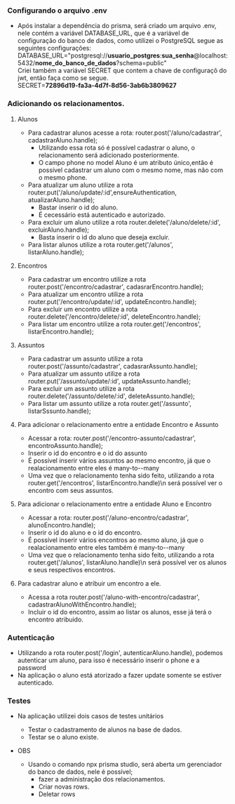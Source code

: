 ### Configurando o arquivo .env
* Após instalar a dependência do prisma, será criado um arquivo .env, nele contém a variável DATABASE_URL, que é a variável de configuração do
banco de dados, como utilizei o PostgreSQL segue as seguintes configurações:
DATABASE_URL="postgresql://**usuario_postgres**:**sua_senha**@localhost:5432/**nome_do_banco_de_dados**?schema=public"  
Criei também a variável SECRET que contem a chave de configuraçõ do jwt, então faça como se segue.  
SECRET=**72896d19-fa3a-4d7f-8d56-3ab6b3809627**


### Adicionando os relacionamentos.

1. Alunos

    * Para cadastrar alunos acesse a rota: router.post('/aluno/cadastrar', cadastrarAluno.handle); 
       * Utilizando essa rota só é possível cadastrar o aluno, o relacionamento será adicionado posteriormente.
       * O campo phone no model Aluno é um atributo único,então é possível cadastrar um aluno com o mesmo nome, mas não com o mesmo phone. 
    * Para atualizar um aluno utilize a rota router.put('/aluno/update/:id',ensureAuthentication, atualizarAluno.handle);
       * Bastar inserir o id do aluno.
       * É cecessário está autenticado e autorizado.
    * Para excluir um aluno utilize a rota router.delete('/aluno/delete/:id', excluirAluno.handle);
       * Basta inserir o id do aluno que deseja excluir.
    * Para listar alunos utilize a rota router.get('/alunos', listarAluno.handle);

2. Encontros 
   
   * Para cadastrar um encontro utilize a rota router.post('/encontro/cadastrar', cadasrarEncontro.handle);
   * Para atualizar um encontro utilize a rota router.put('/encontro/update/:id', updateEncontro.handle);
   * Para excluir um encontro utilize a rota router.delete('/encontro/delete/:id', deleteEncontro.handle);
   * Para listar um encontro utilize a rota router.get('/encontros', listarEncontro.handle);
   
3. Assuntos

   * Para cadastrar um assunto utilize a rota router.post('/assunto/cadastrar', cadasrarAssunto.handle);
   * Para atualizar um assunto utilize a rota router.put('/assunto/update/:id', updateAssunto.handle);
   * Para excluir um assunto utilize a rota router.delete('/assunto/delete/:id', deleteAssunto.handle);
   * Para listar um assunto utilize a rota router.get('/assunto', listarSssunto.handle);

   
3. Para adicionar o relacionamento entre a entidade Encontro e Assunto

    * Acessar a rota: router.post('/encontro-assunto/cadastrar', encontroAssunto.handle);
    * Inserir o id do encontro e o id do assunto
    * É possível inserir vários assuntos ao mesmo encontro, já que o realacionamento entre eles é many-to--many
    * Uma vez que o relacionamento tenha sido feito, utilizando a rota router.get('/encontros', listarEncontro.handle)\n
    será possível ver o encontro com seus assuntos.
    

4. Para adicionar o relacionamento entre a entidade Aluno e Encontro

    * Acessar a rota: router.post('/aluno-encontro/cadastrar', alunoEncontro.handle);
    * Inserir o id do aluno e o id do encontro.
    * É possível inserir vários encontros ao mesmo aluno, já que o realacionamento entre eles também é many-to--many
    * Uma vez que o relacionamento tenha sido feito, utilizando a rota router.get('/alunos', listarAluno.handle)\n
    será possível ver os alunos e seus respectivos encontros.

5. Para cadastrar aluno e atribuir um encontro a ele.
   
   * Acessa a rota router.post('/aluno-with-encontro/cadastrar', cadastrarAlunoWithEncontro.handle);
   * Incluir o id do encontro, assim ao listar os alunos, esse já terá o encontro atribuido.

### Autenticação
   
   * Utilizando a rota router.post('/login', autenticarAluno.handle), podemos autenticar um aluno, para isso é necessário inserir o phone e a password
   * Na aplicação o aluno está atorizado a fazer update somente se estiver autenticado.

### Testes

   * Na aplicação utilizei dois casos de testes unitários
      * Testar o cadastramento de alunos na base de dados.
      * Testar se o aluno existe.

* OBS
    * Usando o comando npx prisma studio, será aberta um gerenciador do banco de dados, nele é possível; 
        * fazer a administração dos relacionamentos.
        * Criar novas rows.
        * Deletar rows
    
